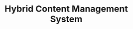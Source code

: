 ---
title: 'Hybrid Content Management System'
template: flextype/home
visibility: visible
published_at: '22-09-2019 19:12'
description: 'The freedom of a headless CMS with the full functionality of a traditional CMS.'
created_at: '22-09-2019 19:12'
seo:
  title: Flextype is Modern Open Source Flat Files Content Management System.
  description: Flextype is Modern Open Source Headless Flat Files Content Management System with powerful functionality to build Dynamic and Static web sites.
  keywords: Flextype, Flextype CMS, Static Site Generator, Headless CMS, Flat File CMS, Flat File Content Management System, PHP CMS, Content, Management, System, PHP, CMS.
---